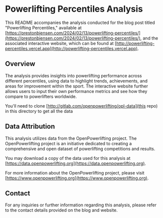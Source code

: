 # Powerlifting Percentiles Analysis

This README accompanies the analysis conducted for the blog post titled "Powerlifting Percentiles," available at [https://prestonbjensen.com/2024/02/13/powerlifting-percentiles/](https://prestonbjensen.com/2024/02/13/powerlifting-percentiles/), and the associated interactive website, which can be found at [http://powerlifting-percentiles.vercel.app](http://powerlifting-percentiles.vercel.app).

## Overview

The analysis provides insights into powerlifting performance across different percentiles, using data to highlight trends, achievements, and areas for improvement within the sport. The interactive website further allows users to input their own performance metrics and see how they compare to powerlifters worldwide.

You'll need to clone [http://gitlab.com/openpowerlifting/opl-data](this repo) in this directory to get all the data

## Data Attribution

This analysis utilizes data from the OpenPowerlifting project. The OpenPowerlifting project is an initiative dedicated to creating a comprehensive and open dataset of powerlifting competitions and results.

You may download a copy of the data used for this analysis at [https://data.openpowerlifting.org](https://data.openpowerlifting.org).

For more information about the OpenPowerlifting project, please visit [https://www.openpowerlifting.org](https://www.openpowerlifting.org).

## Contact

For any inquiries or further information regarding this analysis, please refer to the contact details provided on the blog and website.
